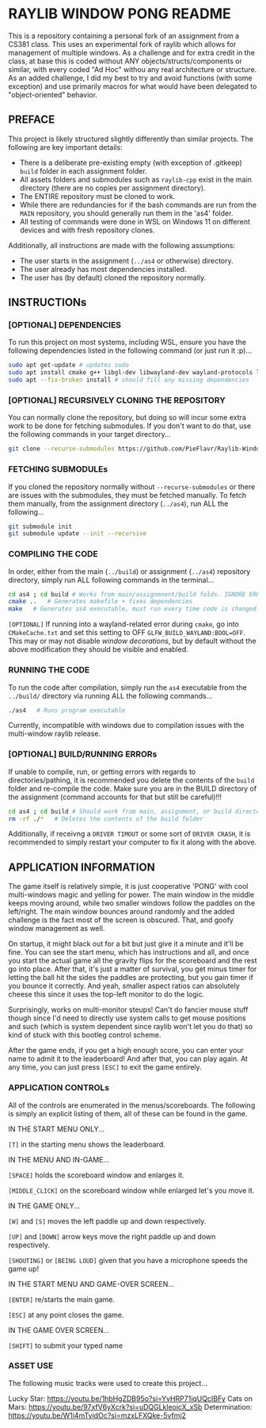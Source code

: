 # RAYLIB WINDOW PONG README

This is a repository containing a personal fork of an assignment from a CS381 class. This uses an experimental fork of raylib which allows for management of multiple windows. As a challenge and for extra credit in the class, at base this is coded without ANY objects/structs/components or similar, with every coded "Ad Hoc" withou any real architecture or structure. As an added challenge, I did my best to try and avoid functions (with some exception) and use primarily macros for what would have been delegated to "object-oriented" behavior.

## PREFACE

This project is likely structured slightly differently than similar projects. The following are key important details:

* There is a deliberate pre-existing empty (with exception of .gitkeep) `build` folder in each assignment folder.
* All assets folders and submodules such as `raylib-cpp` exist in the main directory (there are no copies per assignment directory).
* The ENTIRE repository must be cloned to work.
* While there are redundancies for if the bash commands are run from the `MAIN` repository, you should generally run them in the 'as4' folder.
* All testing of commands were done in WSL on Windows 11 on different devices and with fresh repository clones.

Additionally, all instructions are made with the following assumptions:

* The user starts in the assignment (`../as4` or otherwise) directory.
* The user already has most dependencies installed.
* The user has (by default) cloned the repository normally.

## INSTRUCTIONs

### [OPTIONAL] DEPENDENCIES

To run this project on most systems, including WSL, ensure you have the following dependencies listed in the following command (or just run it :p)...

```bash
sudo apt get-update # updates sudo
sudo apt install cmake g++ libgl-dev libwayland-dev wayland-protocols libxrandr-dev pkg-config libxkbcommon-dev libxinerama-dev libxcursor-dev libxi-dev mesa-utils build-essential cmake xorg-dev pulseaudio
sudo apt --fix-broken install # should fill any missing dependencies
```

### [OPTIONAL] RECURSIVELY CLONING THE REPOSITORY

You can normally clone the repository, but doing so will incur some extra work to be done for fetching submodules. If you don't want to do that, use the following commands in your target directory...

```bash
git clone --recurse-submodules https://github.com/PieFlavr/Raylib-Window-Pong
```

### FETCHING SUBMODULEs

If you cloned the repository normally without `--recurse-submodules` or there are issues with the submodules, they must be fetched manually.
To fetch them manually, from the assignment directory (`../as4`), run ALL the following...

```bash
git submodule init 
git submodule update --init --recursive 
```

### COMPILING THE CODE

In order, either from the main (`../build`) or assignment (`../as4`) repository directory, simply run ALL following commands in the terminal...

```bash
cd as4 ; cd build # Works from main/assignmnent/build folds. IGNORE ERRORS FROM THIS!!!
cmake ..   # Generates makefile + fixes dependencies
make   # Generates as4 executable, must run every time code is changed.
```

`[OPTIONAL]` If running into a wayland-related error during `cmake`, go into `CMakeCache.txt` and set this setting to OFF `GLFW_BUILD_WAYLAND:BOOL=OFF`.
This may or may not disable *window decorations*, but by default without the above modification they should be visible and enabled.

### RUNNING THE CODE

To run the code after compilation, simply run the `as4` executable from the `../build/` directory via running ALL the following commands...

```bash
./as4   # Runs program executable
```

Currently, incompatible with windows due to compilation issues with the multi-window raylib release.

### [OPTIONAL] BUILD/RUNNING ERRORs

If unable to compile, run, or getting errors with regards to directories/pathing, it is recommended you delete the contents of the `build` folder and re-compile the code. Make sure you are in the BUILD directory of the assignment (command accounts for that but still be careful)!!!

```bash
cd as4 ; cd build # Should work from main, assignment, or build directory... IGNORE ERRORS FROM THIS (accounts for being in either main/assignment/build directory)
rm -rf ./*   # Deletes the contents of the build folder
```

Additionally, if receivng a `DRIVER TIMOUT` or some sort of `DRIVER CRASH`, it is recommended to simply restart your computer to fix it along with the above.

## APPLICATION INFORMATION

The game itself is relatively simple, it is just cooperative 'PONG' with cool multi-windows magic and yelling for power. The main window in the middle keeps moving around, while two smaller windows follow the paddles on the left/right. The main window bounces around randomly and the added challenge is the fact most of the screen is obscured. That, and goofy window management as well.

On startup, it might black out for a bit but just give it a minute and it'll be fine. You can see the start menu, which has instructions and all, and once you start the actual game all the gravity flips for the scoreboard and the rest go into place. After that, it's just a matter of survival, you get minus timer for letting the ball hit the sides the paddles are protecting, but you gain timer if you bounce it correctly. And yeah, smaller aspect ratios can absolutely cheese this since it uses the top-left monitor to do the logic.

Surprisingly, works on multi-monitor steups! Can't do fancier mouse stuff though since I'd need to directly use system calls to get mouse positions and such (which is system dependent since raylib won't let you do that) so kind of stuck with this bootleg control scheme.

After the game ends, if you get a high enough score, you can enter your name to admit it to the leaderboard! And after that, you can play again. At any time, you can just press `[ESC]` to exit the game entirely.

### APPLICATION CONTROLs

All of the controls are enumerated in the menus/scoreboards. The following is simply an explicit listing of them, all of these can be found in the game. 

IN THE START MENU ONLY...

`[T]` in the starting menu shows the leaderboard.

IN THE MENU AND IN-GAME...

`[SPACE]` holds the scoreboard window and enlarges it.

`[MIDDLE_CLICK]` on the scoreboard window while enlarged let's you move it.

IN THE GAME ONLY...

`[W]` and `[S]` moves the left paddle up and down respectively.

`[UP]` and `[DOWN]` arrow keys move the right paddle up and down respectively.

`[SHOUTING]` or `[BEING LOUD]` given that you have a microphone speeds the game up!

IN THE START MENU AND GAME-OVER SCREEN...

`[ENTER]` re/starts the main game.

`[ESC]` at any point closes the game.

IN THE GAME OVER SCREEN...

`[SHIFT]` to submit your typed name

### ASSET USE

The following music tracks were used to create this project...

Lucky Star: https://youtu.be/1hbHgZDB95o?si=YvHRP71iqUQcIBFy 
Cats on Mars: https://youtu.be/97xfV6yXcrk?si=uDQGLkleoicX_xSb 
Determination: https://youtu.be/W1i4mTyidOc?si=mzxLFXQke-5vfmj2 

